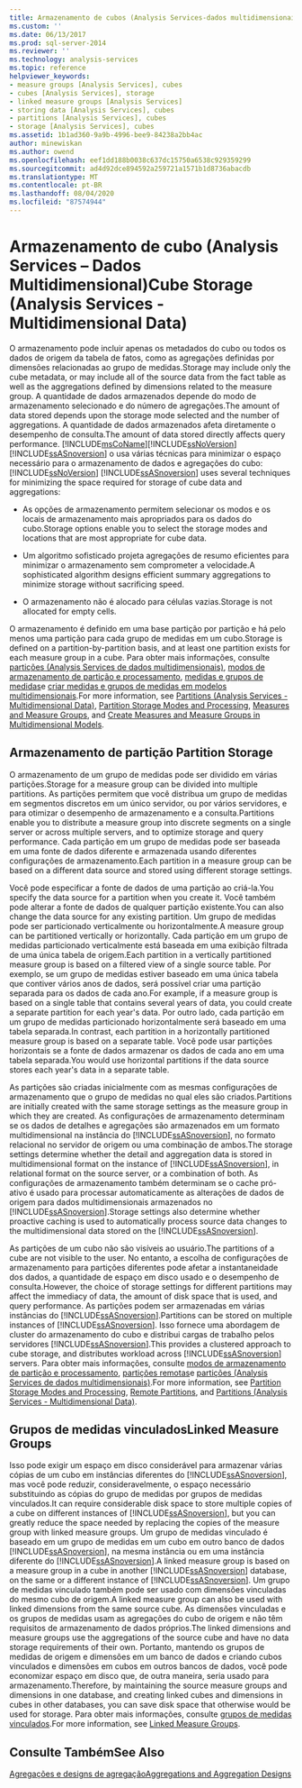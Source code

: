 ```yaml
---
title: Armazenamento de cubos (Analysis Services-dados multidimensionais) | Microsoft Docs
ms.custom: ''
ms.date: 06/13/2017
ms.prod: sql-server-2014
ms.reviewer: ''
ms.technology: analysis-services
ms.topic: reference
helpviewer_keywords:
- measure groups [Analysis Services], cubes
- cubes [Analysis Services], storage
- linked measure groups [Analysis Services]
- storing data [Analysis Services], cubes
- partitions [Analysis Services], cubes
- storage [Analysis Services], cubes
ms.assetid: 1b1ad360-9a9b-4996-bee9-84238a2bb4ac
author: minewiskan
ms.author: owend
ms.openlocfilehash: eef1dd188b0038c637dc15750a6538c929359299
ms.sourcegitcommit: ad4d92dce894592a259721a1571b1d8736abacdb
ms.translationtype: MT
ms.contentlocale: pt-BR
ms.lasthandoff: 08/04/2020
ms.locfileid: "87574944"
---
```

# <a name="cube-storage-analysis-services---multidimensional-data"></a><span data-ttu-id="24886-102">Armazenamento de cubo (Analysis Services – Dados Multidimensional)</span><span class="sxs-lookup"><span data-stu-id="24886-102">Cube Storage (Analysis Services - Multidimensional Data)</span></span>
  <span data-ttu-id="24886-103">O armazenamento pode incluir apenas os metadados do cubo ou todos os dados de origem da tabela de fatos, como as agregações definidas por dimensões relacionadas ao grupo de medidas.</span><span class="sxs-lookup"><span data-stu-id="24886-103">Storage may include only the cube metadata, or may include all of the source data from the fact table as well as the aggregations defined by dimensions related to the measure group.</span></span> <span data-ttu-id="24886-104">A quantidade de dados armazenados depende do modo de armazenamento selecionado e do número de agregações.</span><span class="sxs-lookup"><span data-stu-id="24886-104">The amount of data stored depends upon the storage mode selected and the number of aggregations.</span></span> <span data-ttu-id="24886-105">A quantidade de dados armazenados afeta diretamente o desempenho de consulta.</span><span class="sxs-lookup"><span data-stu-id="24886-105">The amount of data stored directly affects query performance.</span></span> [!INCLUDE[msCoName](../../includes/msconame-md.md)]<span data-ttu-id="24886-106">[!INCLUDE[ssNoVersion](../../includes/ssnoversion-md.md)] [!INCLUDE[ssASnoversion](../../includes/ssasnoversion-md.md)] o usa várias técnicas para minimizar o espaço necessário para o armazenamento de dados e agregações do cubo:</span><span class="sxs-lookup"><span data-stu-id="24886-106">[!INCLUDE[ssNoVersion](../../includes/ssnoversion-md.md)] [!INCLUDE[ssASnoversion](../../includes/ssasnoversion-md.md)] uses several techniques for minimizing the space required for storage of cube data and aggregations:</span></span>  
  
-   <span data-ttu-id="24886-107">As opções de armazenamento permitem selecionar os modos e os locais de armazenamento mais apropriados para os dados do cubo.</span><span class="sxs-lookup"><span data-stu-id="24886-107">Storage options enable you to select the storage modes and locations that are most appropriate for cube data.</span></span>  
  
-   <span data-ttu-id="24886-108">Um algoritmo sofisticado projeta agregações de resumo eficientes para minimizar o armazenamento sem comprometer a velocidade.</span><span class="sxs-lookup"><span data-stu-id="24886-108">A sophisticated algorithm designs efficient summary aggregations to minimize storage without sacrificing speed.</span></span>  
  
-   <span data-ttu-id="24886-109">O armazenamento não é alocado para células vazias.</span><span class="sxs-lookup"><span data-stu-id="24886-109">Storage is not allocated for empty cells.</span></span>  
  
 <span data-ttu-id="24886-110">O armazenamento é definido em uma base partição por partição e há pelo menos uma partição para cada grupo de medidas em um cubo.</span><span class="sxs-lookup"><span data-stu-id="24886-110">Storage is defined on a partition-by-partition basis, and at least one partition exists for each measure group in a cube.</span></span> <span data-ttu-id="24886-111">Para obter mais informações, consulte [partições &#40;Analysis Services de dados multidimensionais&#41;](partitions-analysis-services-multidimensional-data.md), [modos de armazenamento de partição e processamento](partitions-partition-storage-modes-and-processing.md), [medidas e grupos de medidas](../multidimensional-models/measures-and-measure-groups.md)e [criar medidas e grupos de medidas em modelos multidimensionais](../multidimensional-models/create-measures-and-measure-groups-in-multidimensional-models.md).</span><span class="sxs-lookup"><span data-stu-id="24886-111">For more information, see [Partitions &#40;Analysis Services - Multidimensional Data&#41;](partitions-analysis-services-multidimensional-data.md), [Partition Storage Modes and Processing](partitions-partition-storage-modes-and-processing.md), [Measures and Measure Groups](../multidimensional-models/measures-and-measure-groups.md), and [Create Measures and Measure Groups in Multidimensional Models](../multidimensional-models/create-measures-and-measure-groups-in-multidimensional-models.md).</span></span>  
  
## <a name="partition-storage"></a><span data-ttu-id="24886-112">Armazenamento de partição </span><span class="sxs-lookup"><span data-stu-id="24886-112">Partition Storage</span></span>  
 <span data-ttu-id="24886-113">O armazenamento de um grupo de medidas pode ser dividido em várias partições.</span><span class="sxs-lookup"><span data-stu-id="24886-113">Storage for a measure group can be divided into multiple partitions.</span></span> <span data-ttu-id="24886-114">As partições permitem que você distribua um grupo de medidas em segmentos discretos em um único servidor, ou por vários servidores, e para otimizar o desempenho de armazenamento e a consulta.</span><span class="sxs-lookup"><span data-stu-id="24886-114">Partitions enable you to distribute a measure group into discrete segments on a single server or across multiple servers, and to optimize storage and query performance.</span></span> <span data-ttu-id="24886-115">Cada partição em um grupo de medidas pode ser baseada em uma fonte de dados diferente e armazenada usando diferentes configurações de armazenamento.</span><span class="sxs-lookup"><span data-stu-id="24886-115">Each partition in a measure group can be based on a different data source and stored using different storage settings.</span></span>  
  
 <span data-ttu-id="24886-116">Você pode especificar a fonte de dados de uma partição ao criá-la.</span><span class="sxs-lookup"><span data-stu-id="24886-116">You specify the data source for a partition when you create it.</span></span> <span data-ttu-id="24886-117">Você também pode alterar a fonte de dados de qualquer partição existente.</span><span class="sxs-lookup"><span data-stu-id="24886-117">You can also change the data source for any existing partition.</span></span> <span data-ttu-id="24886-118">Um grupo de medidas pode ser particionado verticalmente ou horizontalmente.</span><span class="sxs-lookup"><span data-stu-id="24886-118">A measure group can be partitioned vertically or horizontally.</span></span> <span data-ttu-id="24886-119">Cada partição em um grupo de medidas particionado verticalmente está baseada em uma exibição filtrada de uma única tabela de origem.</span><span class="sxs-lookup"><span data-stu-id="24886-119">Each partition in a vertically partitioned measure group is based on a filtered view of a single source table.</span></span> <span data-ttu-id="24886-120">Por exemplo, se um grupo de medidas estiver baseado em uma única tabela que contiver vários anos de dados, será possível criar uma partição separada para os dados de cada ano.</span><span class="sxs-lookup"><span data-stu-id="24886-120">For example, if a measure group is based on a single table that contains several years of data, you could create a separate partition for each year's data.</span></span> <span data-ttu-id="24886-121">Por outro lado, cada partição em um grupo de medidas particionado horizontalmente será baseado em uma tabela separada.</span><span class="sxs-lookup"><span data-stu-id="24886-121">In contrast, each partition in a horizontally partitioned measure group is based on a separate table.</span></span> <span data-ttu-id="24886-122">Você pode usar partições horizontais se a fonte de dados armazenar os dados de cada ano em uma tabela separada.</span><span class="sxs-lookup"><span data-stu-id="24886-122">You would use horizontal partitions if the data source stores each year's data in a separate table.</span></span>  
  
 <span data-ttu-id="24886-123">As partições são criadas inicialmente com as mesmas configurações de armazenamento que o grupo de medidas no qual eles são criados.</span><span class="sxs-lookup"><span data-stu-id="24886-123">Partitions are initially created with the same storage settings as the measure group in which they are created.</span></span> <span data-ttu-id="24886-124">As configurações de armazenamento determinam se os dados de detalhes e agregações são armazenados em um formato multidimensional na instância do [!INCLUDE[ssASnoversion](../../includes/ssasnoversion-md.md)], no formato relacional no servidor de origem ou uma combinação de ambos.</span><span class="sxs-lookup"><span data-stu-id="24886-124">The storage settings determine whether the detail and aggregation data is stored in multidimensional format on the instance of [!INCLUDE[ssASnoversion](../../includes/ssasnoversion-md.md)], in relational format on the source server, or a combination of both.</span></span> <span data-ttu-id="24886-125">As configurações de armazenamento também determinam se o cache pró-ativo é usado para processar automaticamente as alterações de dados de origem para dados multidimensionais armazenados no [!INCLUDE[ssASnoversion](../../includes/ssasnoversion-md.md)].</span><span class="sxs-lookup"><span data-stu-id="24886-125">Storage settings also determine whether proactive caching is used to automatically process source data changes to the multidimensional data stored on the [!INCLUDE[ssASnoversion](../../includes/ssasnoversion-md.md)].</span></span>  
  
 <span data-ttu-id="24886-126">As partições de um cubo não são visíveis ao usuário.</span><span class="sxs-lookup"><span data-stu-id="24886-126">The partitions of a cube are not visible to the user.</span></span> <span data-ttu-id="24886-127">No entanto, a escolha de configurações de armazenamento para partições diferentes pode afetar a instantaneidade dos dados, a quantidade de espaço em disco usado e o desempenho de consulta.</span><span class="sxs-lookup"><span data-stu-id="24886-127">However, the choice of storage settings for different partitions may affect the immediacy of data, the amount of disk space that is used, and query performance.</span></span> <span data-ttu-id="24886-128">As partições podem ser armazenadas em várias instâncias do [!INCLUDE[ssASnoversion](../../includes/ssasnoversion-md.md)].</span><span class="sxs-lookup"><span data-stu-id="24886-128">Partitions can be stored on multiple instances of [!INCLUDE[ssASnoversion](../../includes/ssasnoversion-md.md)].</span></span> <span data-ttu-id="24886-129">Isso fornece uma abordagem de cluster do armazenamento do cubo e distribui cargas de trabalho pelos servidores [!INCLUDE[ssASnoversion](../../includes/ssasnoversion-md.md)].</span><span class="sxs-lookup"><span data-stu-id="24886-129">This provides a clustered approach to cube storage, and distributes workload across [!INCLUDE[ssASnoversion](../../includes/ssasnoversion-md.md)] servers.</span></span> <span data-ttu-id="24886-130">Para obter mais informações, consulte [modos de armazenamento de partição e processamento](partitions-partition-storage-modes-and-processing.md), [partições remotas](partitions-remote-partitions.md)e [partições &#40;Analysis Services de dados multidimensionais&#41;](partitions-analysis-services-multidimensional-data.md).</span><span class="sxs-lookup"><span data-stu-id="24886-130">For more information, see [Partition Storage Modes and Processing](partitions-partition-storage-modes-and-processing.md), [Remote Partitions](partitions-remote-partitions.md), and [Partitions &#40;Analysis Services - Multidimensional Data&#41;](partitions-analysis-services-multidimensional-data.md).</span></span>  
  
## <a name="linked-measure-groups"></a><span data-ttu-id="24886-131">Grupos de medidas vinculados</span><span class="sxs-lookup"><span data-stu-id="24886-131">Linked Measure Groups</span></span>  
 <span data-ttu-id="24886-132">Isso pode exigir um espaço em disco considerável para armazenar várias cópias de um cubo em instâncias diferentes do [!INCLUDE[ssASnoversion](../../includes/ssasnoversion-md.md)], mas você pode reduzir, consideravelmente, o espaço necessário substituindo as cópias do grupo de medidas por grupos de medidas vinculados.</span><span class="sxs-lookup"><span data-stu-id="24886-132">It can require considerable disk space to store multiple copies of a cube on different instances of [!INCLUDE[ssASnoversion](../../includes/ssasnoversion-md.md)], but you can greatly reduce the space needed by replacing the copies of the measure group with linked measure groups.</span></span> <span data-ttu-id="24886-133">Um grupo de medidas vinculado é baseado em um grupo de medidas em um cubo em outro banco de dados [!INCLUDE[ssASnoversion](../../includes/ssasnoversion-md.md)], na mesma instância ou em uma instância diferente do [!INCLUDE[ssASnoversion](../../includes/ssasnoversion-md.md)].</span><span class="sxs-lookup"><span data-stu-id="24886-133">A linked measure group is based on a measure group in a cube in another [!INCLUDE[ssASnoversion](../../includes/ssasnoversion-md.md)] database, on the same or a different instance of [!INCLUDE[ssASnoversion](../../includes/ssasnoversion-md.md)].</span></span> <span data-ttu-id="24886-134">Um grupo de medidas vinculado também pode ser usado com dimensões vinculadas do mesmo cubo de origem.</span><span class="sxs-lookup"><span data-stu-id="24886-134">A linked measure group can also be used with linked dimensions from the same source cube.</span></span> <span data-ttu-id="24886-135">As dimensões vinculadas e os grupos de medidas usam as agregações do cubo de origem e não têm requisitos de armazenamento de dados próprios.</span><span class="sxs-lookup"><span data-stu-id="24886-135">The linked dimensions and measure groups use the aggregations of the source cube and have no data storage requirements of their own.</span></span> <span data-ttu-id="24886-136">Portanto, mantendo os grupos de medidas de origem e dimensões em um banco de dados e criando cubos vinculados e dimensões em cubos em outros bancos de dados, você pode economizar espaço em disco que, de outra maneira, seria usado para armazenamento.</span><span class="sxs-lookup"><span data-stu-id="24886-136">Therefore, by maintaining the source measure groups and dimensions in one database, and creating linked cubes and dimensions in cubes in other databases, you can save disk space that otherwise would be used for storage.</span></span> <span data-ttu-id="24886-137">Para obter mais informações, consulte [grupos de medidas vinculados](../multidimensional-models/linked-measure-groups.md).</span><span class="sxs-lookup"><span data-stu-id="24886-137">For more information, see [Linked Measure Groups](../multidimensional-models/linked-measure-groups.md).</span></span>  
  
## <a name="see-also"></a><span data-ttu-id="24886-138">Consulte Também</span><span class="sxs-lookup"><span data-stu-id="24886-138">See Also</span></span>  
 [<span data-ttu-id="24886-139">Agregações e designs de agregação</span><span class="sxs-lookup"><span data-stu-id="24886-139">Aggregations and Aggregation Designs</span></span>](aggregations-and-aggregation-designs.md)  
  
  
